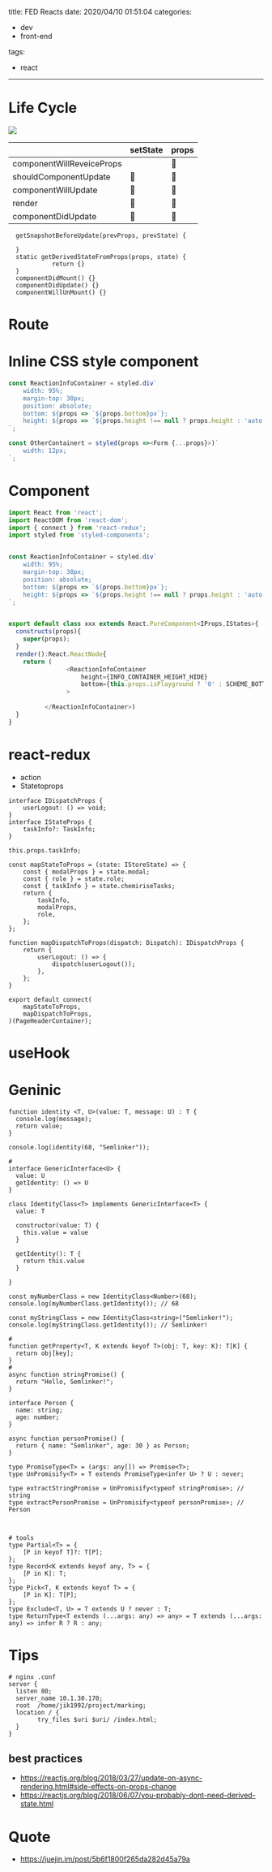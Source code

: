 title: FED Reacts
date: 2020/04/10 01:51:04
categories:
- dev
- front-end

tags:
- react
---
# Life Cycle

![](https://miro.medium.com/max/4532/1*lINPzI9FsJnay2_fm4vmzA.png)

|                           | setState | props |
| ------------------------- | -------- | ----- |
| componentWillReveiceProps |          | 🐶     |
| shouldComponentUpdate     | 🐶        | 🐶     |
| componentWillUpdate       | 🐶        | 🐶     |
| render                    | 🐶        | 🐶     |
| componentDidUpdate        | 🐶        | 🐶     |

```
  getSnapshotBeforeUpdate(prevProps, prevState) {
  
  }
  static getDerivedStateFromProps(props, state) {    
			return {}
  }
  componentDidMount() {}
  componentDidUpdate() {}
  componentWillUnMount() {}
```

# Route

# Inline CSS style component
```javascript
const ReactionInfoContainer = styled.div`
    width: 95%;
    margin-top: 38px;
    position: absolute;
    bottom: ${props => `${props.bottom}px`};
    height: ${props => `${props.height !== null ? props.height : 'auto'}`} 
`;

const OtherContainert = styled(props =><Form {...props}>)`
    width: 12px;
`;
```
# Component

```javascript
import React from 'react';
import ReactDOM from 'react-dom';
import { connect } from 'react-redux';
import styled from 'styled-components';


const ReactionInfoContainer = styled.div`
    width: 95%;
    margin-top: 38px;
    position: absolute;
    bottom: ${props => `${props.bottom}px`};
    height: ${props => `${props.height !== null ? props.height : 'auto'}`} 
`;


export default class xxx extends React.PureComponent<IProps,IStates>{
  constructs(props){
    super(props);
  }
  render():React.ReactNode{
    return (
    			<ReactionInfoContainer
                    height={INFO_CONTAINER_HEIGHT_HIDE}
                    bottom={this.props.isPlayground ? '0' : SCHEME_BOTTOM_BAR}
                >
               
          </ReactionInfoContainer>)
  }
}
```
# react-redux

* action
* Statetoprops

```react
interface IDispatchProps {
    userLogout: () => void;
}
interface IStateProps {
    taskInfo?: TaskInfo;
}
    
this.props.taskInfo;    

const mapStateToProps = (state: IStoreState) => {
    const { modalProps } = state.modal;
    const { role } = state.role;
    const { taskInfo } = state.chemiriseTasks;
    return {
        taskInfo,
        modalProps,
        role,
    };
};

function mapDispatchToProps(dispatch: Dispatch): IDispatchProps {
    return {
        userLogout: () => {
            dispatch(userLogout());
        },
    };
}

export default connect(
    mapStateToProps,
    mapDispatchToProps,
)(PageHeaderContainer);
```

# useHook

# Geninic

```shell
function identity <T, U>(value: T, message: U) : T {
  console.log(message);
  return value;
}

console.log(identity(68, "Semlinker"));

#
interface GenericInterface<U> {
  value: U
  getIdentity: () => U
}

class IdentityClass<T> implements GenericInterface<T> {
  value: T

  constructor(value: T) {
    this.value = value
  }

  getIdentity(): T {
    return this.value
  }

}

const myNumberClass = new IdentityClass<Number>(68);
console.log(myNumberClass.getIdentity()); // 68

const myStringClass = new IdentityClass<string>("Semlinker!");
console.log(myStringClass.getIdentity()); // Semlinker!

#
function getProperty<T, K extends keyof T>(obj: T, key: K): T[K] {
  return obj[key];
}
#
async function stringPromise() {
  return "Hello, Semlinker!";
}

interface Person {
  name: string;
  age: number;
}

async function personPromise() {
  return { name: "Semlinker", age: 30 } as Person;
}

type PromiseType<T> = (args: any[]) => Promise<T>;
type UnPromisify<T> = T extends PromiseType<infer U> ? U : never;

type extractStringPromise = UnPromisify<typeof stringPromise>; // string
type extractPersonPromise = UnPromisify<typeof personPromise>; // Person



# tools
type Partial<T> = {
    [P in keyof T]?: T[P];
};
type Record<K extends keyof any, T> = {
    [P in K]: T;
};
type Pick<T, K extends keyof T> = {
    [P in K]: T[P];
};
type Exclude<T, U> = T extends U ? never : T;
type ReturnType<T extends (...args: any) => any> = T extends (...args: any) => infer R ? R : any;

```



# Tips

```
# nginx .conf
server {
  listen 80;
  server_name 10.1.30.170;
  root  /home/jik1992/project/marking;
  location / {
		try_files $uri $uri/ /index.html;
  }
}
```



## best practices

* https://reactjs.org/blog/2018/03/27/update-on-async-rendering.html#side-effects-on-props-change
* https://reactjs.org/blog/2018/06/07/you-probably-dont-need-derived-state.html

# Quote
* https://juejin.im/post/5b6f1800f265da282d45a79a



